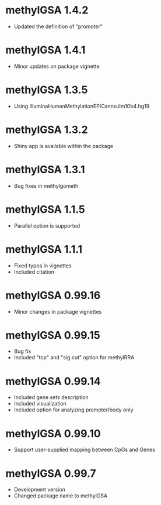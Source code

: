 # methylGSA 1.4.2
* Updated the definition of "promoter"

# methylGSA 1.4.1
* Minor updates on package vignette

# methylGSA 1.3.5
* Using IlluminaHumanMethylationEPICanno.ilm10b4.hg19

# methylGSA 1.3.2
* Shiny app is available within the package

# methylGSA 1.3.1
* Bug fixes in methylgometh

# methylGSA 1.1.5
* Parallel option is supported

# methylGSA 1.1.1
* Fixed typos in vignettes
* Included citation

# methylGSA 0.99.16
* Minor changes in package vignettes

# methylGSA 0.99.15
* Bug fix
* Included "top" and "sig.cut" option for methylRRA

# methylGSA 0.99.14
* Included gene sets description
* Included visualization
* Included option for analyzing promoter/body only

# methylGSA 0.99.10 
* Support user-supplied mapping between CpGs and Genes

# methylGSA 0.99.7  
* Development version   
* Changed package name to methylGSA
